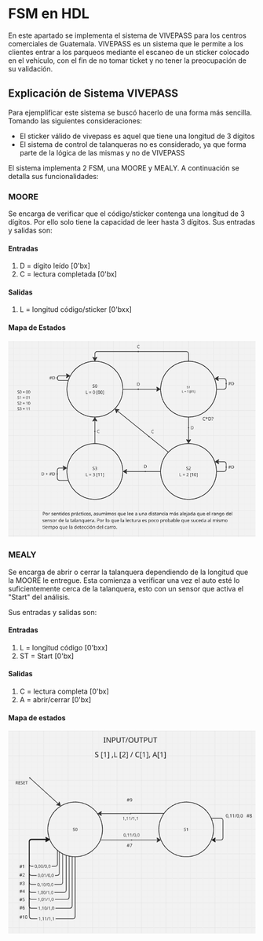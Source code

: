 # FSM en HDL
En este apartado se implementa el sistema de VIVEPASS para los centros comerciales de Guatemala. VIVEPASS es un sistema que le permite a los clientes entrar a los parqueos mediante el escaneo de un sticker colocado en el vehículo, con el fin de no tomar ticket y no tener la preocupación de su validación.

## Explicación de Sistema VIVEPASS
Para ejemplificar este sistema se buscó hacerlo de una forma más sencilla. Tomando las siguientes consideraciones:
- El sticker válido de vivepass es aquel que tiene una longitud de 3 dígitos
- El sistema de control de talanqueras no es considerado, ya que forma parte de la lógica de las mismas y no de VIVEPASS

El sistema implementa 2 FSM, una MOORE y MEALY. A continuación se detalla sus funcionalidades:
### MOORE
Se encarga de verificar que el código/sticker contenga una longitud de 3 dígitos. Por ello solo tiene la capacidad de leer hasta 3 dígitos. 
Sus entradas y salidas son:

#### Entradas
1. D = dígito leído [0'bx]
2. C = lectura completada [0'bx]

#### Salidas 
1. L = longitud código/sticker [0'bxx]

#### Mapa de Estados
![Mapa](img/MapaMoore.png)

### MEALY
Se encarga de abrir o cerrar la talanquera dependiendo de la longitud que la MOORE le entregue. Esta comienza a verificar una vez el auto esté lo suficientemente cerca de la talanquera, esto con un sensor que activa el "Start" del análisis.

Sus entradas y salidas son:

#### Entradas
1. L = longitud código [0'bxx]
2. ST = Start [0'bx]
#### Salidas 
1. C = lectura completa [0'bx]
2. A = abrir/cerrar [0'bx]

#### Mapa de estados
![Mapa](img/MapaMealy.png)